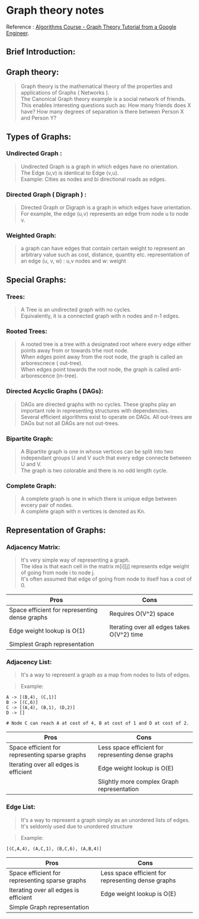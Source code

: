 # Graph theory notes   
Reference : [Algorithms Course - Graph Theory Tutorial from a Google Engineer](https://www.youtube.com/watch?v=09_LlHjoEiY).  

## Brief Introduction:  
## Graph theory:  
> Graph theory is the mathematical theory of the properties and applications of Graphs ( Networks ).   
> The Canonical Graph theory example is a social network of friends. This enables interesting questions such as: How many friends does X have? How many degrees of separation is there between Person X and Person Y?

## Types of Graphs:  

### Undirected Graph :
> Undirected Graph is a graph in which edges have no orientation.  
> The Edge (u,v) is identical to Edge (v,u).     
> Example: Cities as nodes and bi directional roads as edges.    


### Directed Graph ( Digraph ) :    
> Directed Graph or Digraph is a graph in which edges have orientation.
> For example, the edge (u,v) represents an edge from node u to node v.

### Weighted Graph:   
> a graph can have edges that contain certain weight to represent an arbitrary value such as cost, distance, quantity etc.
> representation of an edge (u, v, w) : u,v nodes and w: weight

## Special Graphs:    

### Trees:
> A Tree is an undirected graph with no cycles.    
> Equivalently, it is a connected graph with n nodes and n-1 edges.

### Rooted Trees:   
> A rooted tree is a tree with a designated root where every edge either points away from or towards trhe root node.    
> When edges point away from the root node, the graph is called an arborescnece ( out-tree).   
> When edges point towards the root node, the graph is called anti-arborescence (in-tree).    

### Directed Acyclic Graphs ( DAGs):    
> DAGs are directed graphs with no cycles. These graphs play an important role in representing structures with dependencies.    
> Several efficient algorithms exist to operate on DAGs. 
> All out-trees are DAGs but not all DAGs are not out-trees. 


### Bipartite Graph:   
> A Bipartite graph is one in whose vertices can be split into two independant groups U and V such that every edge connecte between U and V.    
> The graph is two colorable and there is no odd length cycle. 

### Complete Graph:    
> A complete graph is one in which there is unique edge between evcery pair of nodes.     
> A complete graph with n vertices is denoted as Kn. 

## Representation of Graphs:   
### Adjacency Matrix: 
> It's very simple way of representing a graph.   
> The idea is that each cell in the matrix m[i][j] represents edge weight of going from node i to node j.    
> It's often assumed that edge of going from node to itself has a cost of 0. 

| Pros | Cons |
| ----------- | ----------- |
| Space efficient for representing dense graphs | Requires O(V^2) space |
| Edge weight lookup is O(1) | Iterating over all edges takes O(V^2) time |
| Simplest Graph representation |  |

### Adjacency List: 
> It's a way to represent a graph as a map from nodes to lists of edges.    

> Example: 
```
A -> [(B,4), (C,1)]
B -> [(C,6)]
C -> [(A,4), (B,1), (D,2)]
D -> []

# Node C can reach A at cost of 4, B at cost of 1 and D at cost of 2.
```

| Pros | Cons |
| ----------- | ----------- |
| Space efficient for representing sparse graphs | Less space efficient for representing dense graphs |
| Iterating over all edges is efficient | Edge weight lookup is O(E) |
| | Slightly more complex Graph representation  |


### Edge List: 
> It's a way to represent a graph simply as an unordered lists of edges.  
> It's seldomly used due to unordered structure

> Example: 
```
[(C,A,4), (A,C,1), (B,C,6), (A,B,4)]
```

| Pros | Cons |
| ----------- | ----------- |
| Space efficient for representing sparse graphs | Less space efficient for representing dense graphs |
| Iterating over all edges is efficient | Edge weight lookup is O(E) |
|Simple Graph representation |  |
